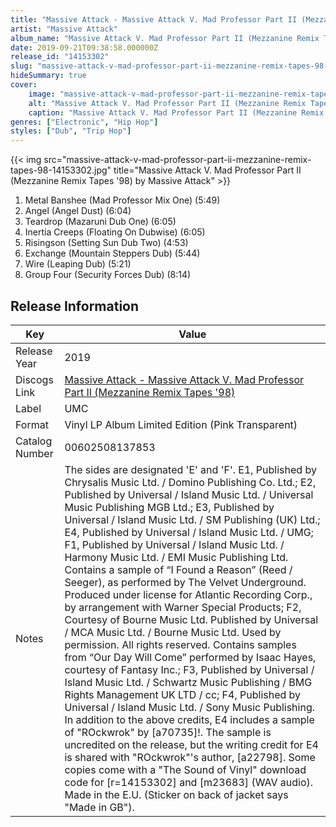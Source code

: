 ```yaml
---
title: "Massive Attack - Massive Attack V. Mad Professor Part II (Mezzanine Remix Tapes '98)"
artist: "Massive Attack"
album_name: "Massive Attack V. Mad Professor Part II (Mezzanine Remix Tapes '98)"
date: 2019-09-21T09:38:58.000000Z
release_id: "14153302"
slug: "massive-attack-v-mad-professor-part-ii-mezzanine-remix-tapes-98-14153302"
hideSummary: true
cover:
    image: "massive-attack-v-mad-professor-part-ii-mezzanine-remix-tapes-98-14153302.jpg"
    alt: "Massive Attack V. Mad Professor Part II (Mezzanine Remix Tapes '98) by Massive Attack"
    caption: "Massive Attack V. Mad Professor Part II (Mezzanine Remix Tapes '98) by Massive Attack"
genres: ["Electronic", "Hip Hop"]
styles: ["Dub", "Trip Hop"]
---
```


{{< img src="massive-attack-v-mad-professor-part-ii-mezzanine-remix-tapes-98-14153302.jpg" title="Massive Attack V. Mad Professor Part II (Mezzanine Remix Tapes '98) by Massive Attack" >}}

<!-- section break -->

1. Metal Banshee (Mad Professor Mix One) (5:49)
2. Angel (Angel Dust) (6:04)
3. Teardrop (Mazaruni Dub One) (6:05)
4. Inertia Creeps (Floating On Dubwise) (6:05)
5. Risingson (Setting Sun Dub Two) (4:53)
6. Exchange (Mountain Steppers Dub) (5:44)
7. Wire (Leaping Dub) (5:21)
8. Group Four (Security Forces Dub) (8:14)

<!-- section break -->








## Release Information
|  Key           | Value                                                |
| ---------------| ---------------------------------------------------- |
| Release Year   | 2019                                   |
| Discogs Link   | [Massive Attack - Massive Attack V. Mad Professor Part II (Mezzanine Remix Tapes '98)](https://www.discogs.com/release/14153302-Massive-Attack-V-Mad-Professor-Massive-Attack-V-Mad-Professor-Part-II-Mezzanine-Remix-Tapes-98) |
| Label          | UMC |
| Format         | Vinyl LP Album Limited Edition (Pink Transparent) |
| Catalog Number | 00602508137853 |
| Notes | The sides are designated 'E' and 'F'.  E1, Published by Chrysalis Music Ltd. / Domino Publishing Co. Ltd.; E2, Published by Universal / Island Music Ltd. / Universal Music Publishing MGB Ltd.; E3, Published by Universal / Island Music Ltd. / SM Publishing (UK) Ltd.; E4, Published by Universal / Island Music Ltd. / UMG; F1, Published by Universal / Island Music Ltd. / Harmony Music Ltd. / EMI Music Publishing Ltd. Contains a sample of “I Found a Reason” (Reed / Seeger), as performed by The Velvet Underground. Produced under license for Atlantic Recording Corp., by arrangement with Warner Special Products; F2, Courtesy of Bourne Music Ltd. Published by Universal / MCA Music Ltd. / Bourne Music Ltd. Used by permission. All rights reserved. Contains samples from “Our Day Will Come” performed by Isaac Hayes, courtesy of Fantasy Inc.; F3, Published by Universal / Island Music Ltd. / Schwartz Music Publishing / BMG Rights Management UK LTD / cc; F4, Published by Universal / Island Music Ltd. / Sony Music Publishing.  In addition to the above credits, E4 includes a sample of "ROckwrok" by [a70735]!. The sample is uncredited on the release, but the writing credit for E4 is shared with "ROckwrok"'s author, [a22798].  Some copies come with a "The Sound of Vinyl" download code for [r=14153302] and [m23683] (WAV audio).  Made in the E.U. (Sticker on back of jacket says "Made in GB"). |